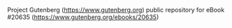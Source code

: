 Project Gutenberg (https://www.gutenberg.org) public repository for eBook #20635 (https://www.gutenberg.org/ebooks/20635)
